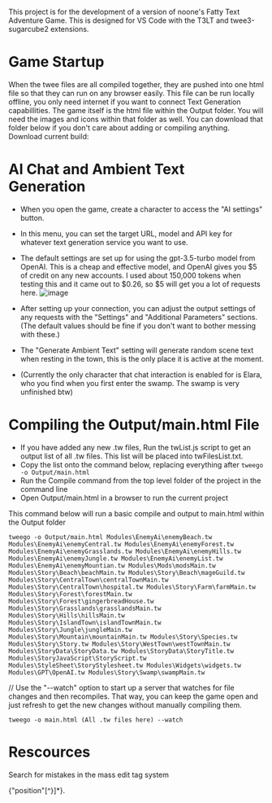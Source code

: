 This project is for the development of a version of noone's Fatty Text Adventure Game. This is designed for VS Code with the T3LT and twee3-sugarcube2 extensions.   

# Game Startup 
When the twee files are all compiled together, they are pushed into one html file so that they can run on any browser easily. This file can be run locally offline, you only need internet if you want to connect Text Generation capabillities.
The game itself is the html file within the Output folder. You will need the images and icons within that folder as well. You can download that folder below if you don't care about adding or compiling anything.
Download current build: 

# AI Chat and Ambient Text Generation
* When you open the game, create a character to access the "AI settings" button.
* In this menu, you can set the target URL, model and API key for whatever text generation service you want to use.
* The default settings are set up for using the gpt-3.5-turbo model from OpenAI. This is a cheap and effective model, and OpenAI gives you $5 of credit on any new accounts. I used about 150,000 tokens when testing this and it came out to $0.26, so $5 will get you a lot of requests here.
![image](https://github.com/FullnRound/ftag-public/assets/156125949/8c3787e0-bd05-4ed1-ab09-d08bc0157ed8)

* After setting up your connection, you can adjust the output settings of any requests with the "Settings" and "Additional Parameters" sections. (The default values should be fine if you don't want to bother messing with these.)
* The "Generate Ambient Text" setting will generate random scene text when resting in the town, this is the only place it is active at the moment.

* (Currently the only character that chat interaction is enabled for is Elara, who you find when you first enter the swamp. The swamp is very unfinished btw) 


# Compiling the Output/main.html File
* If you have added any new .tw files, Run the twList.js script to get an output list of all .tw files. This list will be placed into twFilesList.txt.  
* Copy the list onto the command below, replacing everything after ```tweego -o Output/main.html```  
* Run the Compile command from the top level folder of the project in the command line  
* Open Output/main.html in a browser to run the current project  

This command below will run a basic compile and output to main.html within the Output folder  

````tweego -o Output/main.html Modules\EnemyAi\enemyBeach.tw Modules\EnemyAi\enemyCentral.tw Modules\EnemyAi\enemyForest.tw Modules\EnemyAi\enemyGrasslands.tw Modules\EnemyAi\enemyHills.tw Modules\EnemyAi\enemyJungle.tw Modules\EnemyAi\enemyList.tw Modules\EnemyAi\enemyMountian.tw Modules\Mods\modsMain.tw Modules\Story\Beach\beachMain.tw Modules\Story\Beach\mageGuild.tw Modules\Story\CentralTown\centralTownMain.tw Modules\Story\CentralTown\hospital.tw Modules\Story\Farm\farmMain.tw Modules\Story\Forest\forestMain.tw Modules\Story\Forest\gingerbreadHouse.tw Modules\Story\Grasslands\grasslandsMain.tw Modules\Story\Hills\hillsMain.tw Modules\Story\IslandTown\islandTownMain.tw Modules\Story\Jungle\jungleMain.tw Modules\Story\Mountain\mountainMain.tw Modules\Story\Species.tw Modules\Story\Story.tw Modules\Story\WestTown\westTownMain.tw Modules\StoryData\StoryData.tw Modules\StoryData\StoryTitle.tw Modules\StoryJavaScript\StoryScript.tw Modules\StyleSheet\StoryStylesheet.tw Modules\Widgets\widgets.tw Modules\GPT\OpenAI.tw Modules\Story\Swamp\swampMain.tw````  



// Use the "--watch" option to start up a server that watches for file changes and then recompiles. That way, you can keep the game open and just refresh to get the new changes without manually compiling them.  

```tweego -o main.html (All .tw files here) --watch```  

# Rescources

Search for mistakes in the mass edit tag system  

\{"position"[^}]*\}.  


